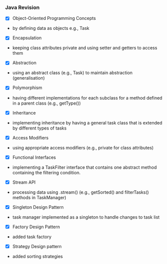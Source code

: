 ### Java Revision
- [x] Object-Oriented Programming Concepts
- by defining data as objects e.g., Task
- [x] Encapsulation
- keeping class attributes private and using setter and getters to access them
- [x] Abstraction
- using an abstract class (e.g., Task) to maintain abstraction (generalisation)
- [x] Polymorphism
- having different implementations for each subclass for a method defined in a parent class (e.g., getType())
- [x] Inheritance
- implementing inheritance by having a general task class that is extended by different types of tasks
- [x] Access Modifiers
- using appropriate access modifiers (e.g., private for class attributes)
- [x] Functional Interfaces
- implementing a TaskFilter interface that contains one abstract method containing the filtering condition. 
- [x] Stream API
- processing data using .stream() (e.g., getSorted() and filterTasks() methods in TaskManager)
- [x] Singleton Design Pattern
- task manager implemented as a singleton to handle changes to task list
- [x] Factory Design Pattern
- added task factory
- [x] Strategy Design pattern
- added sorting strategies